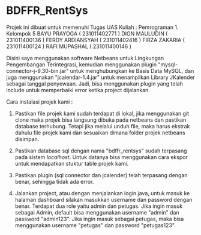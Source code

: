 # BDFFR_RentSys

Projek ini dibuat untuk memenuhi Tugas UAS Kuliah : Pemrograman 1.
Kelompok 5
BAYU PRAYOGA		( 231011402771 )
DION MAULUDIN		( 231011400136 )
FERDY ARDIANSYAH	( 231011402416 )
FIRZA ZAKARIA 		( 231011400124 )
RAFI MUPASHAL 		( 231011400146 )


Disini saya menggunakan software Netbeans untuk Lingkungan Pengembangan Terintegrasi, kemudian menggunakan plugin "mysql-connector-j-9.30-bin.jar" untuk menghubungkan ke Basis Data MySQL, dan juga menggunakan "jcalendar-1.4.jar" untuk menampilkan Library JKalender sebagai tanggal penyewaan. Jadi, bisa menggunakan plugin yang telah include untuk memperbaiki error ketika project dijalankan.

Cara instalasi projek kami :

1. Pastikan file projek kami sudah terdapat di lokal, jika menggunakan git clone maka projek bisa langsung dibuka pada netbeans dan pastikan database terhubung. Tetapi jika melalui unduh file, maka harus ekstrak dahulu file projek kami dan sesuaikan dimana folder projek netbeans disimpan.

2. Pastikan database sql dengan nama "bdffr_rentsys" sudah terpasang pada sistem *localhost*. Untuk datanya bisa menggunakan cara ekspor untuk mendapatkan stuktur table projek kami.

3. Pastikan plugin (sql connector dan jcalender) telah terpasang dengan benar, sehingga tidak ada error.

4. Jalankan project, atau dengan menjalankan login.java, untuk masuk ke halaman dashboard silakan masukkan username dan password dengan benar. Terdapat dua role yaitu admin dan petugas.
Jika ingin masuk sebagai Admin, default bisa menggunakan username "admin" dan password "admin123". Jika ingin masuk sebagai petugas, maka bisa menggunakan username "petugas" dan password "petugas123".
